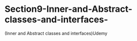 # Section9-Inner-and-Abstract-classes-and-interfaces-
(Inner and Abstract classes and interfaces)Udemy

